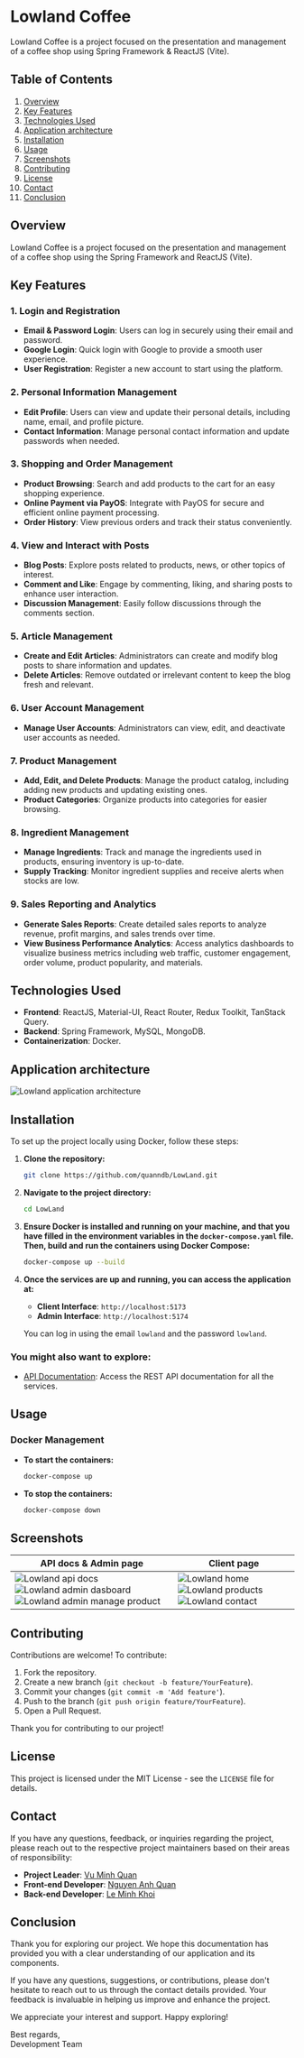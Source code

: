 # Lowland Coffee

Lowland Coffee is a project focused on the presentation and management of a coffee shop using Spring Framework & ReactJS (Vite).

## Table of Contents

1. [Overview](#overview)
2. [Key Features](#key-features)
3. [Technologies Used](#technologies-used)
4. [Application architecture](#application-architecture)
5. [Installation](#installation)
6. [Usage](#usage)
7. [Screenshots](#screenshots)
8. [Contributing](#contributing)
9. [License](#license)
10. [Contact](#contact)
11. [Conclusion](#conclusion)

## Overview

Lowland Coffee is a project focused on the presentation and management of a coffee shop using the Spring Framework and ReactJS (Vite).

## Key Features

### 1. Login and Registration

- **Email & Password Login**: Users can log in securely using their email and password.
- **Google Login**: Quick login with Google to provide a smooth user experience.
- **User Registration**: Register a new account to start using the platform.

### 2. Personal Information Management

- **Edit Profile**: Users can view and update their personal details, including name, email, and profile picture.
- **Contact Information**: Manage personal contact information and update passwords when needed.

### 3. Shopping and Order Management

- **Product Browsing**: Search and add products to the cart for an easy shopping experience.
- **Online Payment via PayOS**: Integrate with PayOS for secure and efficient online payment processing.
- **Order History**: View previous orders and track their status conveniently.

### 4. View and Interact with Posts

- **Blog Posts**: Explore posts related to products, news, or other topics of interest.
- **Comment and Like**: Engage by commenting, liking, and sharing posts to enhance user interaction.
- **Discussion Management**: Easily follow discussions through the comments section.

### 5. Article Management

- **Create and Edit Articles**: Administrators can create and modify blog posts to share information and updates.
- **Delete Articles**: Remove outdated or irrelevant content to keep the blog fresh and relevant.

### 6. User Account Management

- **Manage User Accounts**: Administrators can view, edit, and deactivate user accounts as needed.

### 7. Product Management

- **Add, Edit, and Delete Products**: Manage the product catalog, including adding new products and updating existing ones.
- **Product Categories**: Organize products into categories for easier browsing.

### 8. Ingredient Management

- **Manage Ingredients**: Track and manage the ingredients used in products, ensuring inventory is up-to-date.
- **Supply Tracking**: Monitor ingredient supplies and receive alerts when stocks are low.

### 9. Sales Reporting and Analytics

- **Generate Sales Reports**: Create detailed sales reports to analyze revenue, profit margins, and sales trends over time.
- **View Business Performance Analytics**: Access analytics dashboards to visualize business metrics including web traffic, customer engagement, order volume, product popularity, and materials.

## Technologies Used

- **Frontend**: ReactJS, Material-UI, React Router, Redux Toolkit, TanStack Query.
- **Backend**: Spring Framework, MySQL, MongoDB.
- **Containerization**: Docker.

## Application architecture

![Lowland application architecture](screenshots/architecture.png)

## Installation

To set up the project locally using Docker, follow these steps:

1. **Clone the repository:**

   ```bash
   git clone https://github.com/quanndb/LowLand.git
   ```

2. **Navigate to the project directory:**

   ```bash
   cd LowLand
   ```

3. **Ensure Docker is installed and running on your machine, and that you have filled in the environment variables in the `docker-compose.yaml` file. Then, build and run the containers using Docker Compose:**

   ```bash
   docker-compose up --build
   ```

4. **Once the services are up and running, you can access the application at:**

   - **Client Interface**: `http://localhost:5173`
   - **Admin Interface**: `http://localhost:5174`

   You can log in using the email `lowland` and the password `lowland`.

### You might also want to explore:

- [API Documentation](http://localhost:2818/api/v1.0.0/api-docs): Access the REST API documentation for all the services.

## Usage

### Docker Management

- **To start the containers:**

  ```bash
  docker-compose up
  ```

- **To stop the containers:**
  ```bash
  docker-compose down
  ```

## Screenshots

<table>
    <thead>
        <tr>
            <th>API docs &amp; Admin page</th>
            <th>Client page</th>
        </tr>
    </thead>
    <tbody>
        <tr valign="top">
            <td>
                <img src="screenshots/swagger.png" alt="Lowland api docs"/>
                <img src="screenshots/dashboard.png" alt="Lowland admin dasboard"/>
                <img src="screenshots/manage-product.png" alt="Lowland admin manage product"/>
            </td>
            <td>
                <img src="screenshots/home.png" alt="Lowland home"/>
                <img src="screenshots/products.png" alt="Lowland products"/>
                <img src="screenshots/contact.png" alt="Lowland contact"/>
            </td>
        </tr>
    </tbody>

</table>

## Contributing

Contributions are welcome! To contribute:

1. Fork the repository.
2. Create a new branch (`git checkout -b feature/YourFeature`).
3. Commit your changes (`git commit -m 'Add feature'`).
4. Push to the branch (`git push origin feature/YourFeature`).
5. Open a Pull Request.

Thank you for contributing to our project!

## License

This project is licensed under the MIT License - see the `LICENSE` file for details.

## Contact

If you have any questions, feedback, or inquiries regarding the project, please reach out to the respective project maintainers based on their areas of responsibility:

- **Project Leader**: [Vu Minh Quan](mailto:quanvuminh28@gmail.com)
- **Front-end Developer**: [Nguyen Anh Quan](mailto:assassjin1@gmail.com)
- **Back-end Developer**: [Le Minh Khoi](mailto:lmk205@gmail.com)

## Conclusion

Thank you for exploring our project. We hope this documentation has provided you with a clear understanding of our application and its components.

If you have any questions, suggestions, or contributions, please don't hesitate to reach out to us through the contact details provided. Your feedback is invaluable in helping us improve and enhance the project.

We appreciate your interest and support. Happy exploring!

Best regards,  
Development Team
